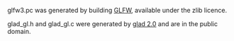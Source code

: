 glfw3.pc was generated by building [GLFW](https://github.com/glfw/glfw), available under the zlib licence.

glad_gl.h and glad_gl.c were generated by [glad 2.0](https://github.com/Dav1dde/glad) and are in the public domain.
